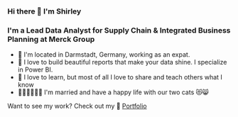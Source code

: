 ### Hi there 👋 I'm Shirley

### I'm a Lead Data Analyst for Supply Chain & Integrated Business Planning at Merck Group

- 🚩 I'm located in Darmstadt, Germany, working as an expat.
- 🧐 I love to build beautiful reports that make your data shine. I specialize in Power BI.
- 🚀 I love to learn, but most of all I love to share and teach others what I know
- 🧍🏼‍♀️🧍🏼‍♂️ I'm married and have a happy life with our two cats 😻😸

Want to see my work? Check out my 💼 [Portfolio](https://hexekutive.github.io/hexekutive_portfolio/)
